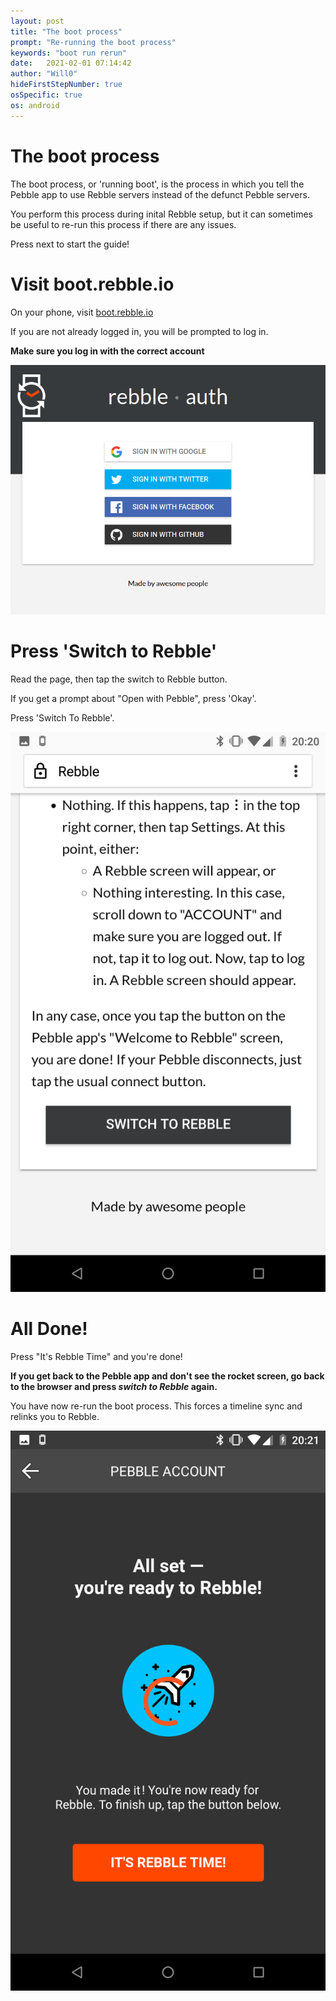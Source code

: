 ```yaml
---
layout: post
title: "The boot process"
prompt: "Re-running the boot process"
keywords: "boot run rerun"
date:   2021-02-01 07:14:42
author: "Will0"
hideFirstStepNumber: true
osSpecific: true
os: android
---
```


# The boot process

The boot process, or 'running boot', is the process in which you tell the Pebble app to use Rebble servers instead of the defunct Pebble servers.   

You perform this process during inital Rebble setup, but it can sometimes be useful to re-run this process if there are any issues.

Press next to start the guide!


# Visit boot.rebble.io

On your phone, visit [boot.rebble.io](https://boot.rebble.io)

<notmobile>
    <qr url="https://boot.rebble.io" />
</notmobile>

If you are not already logged in, you will be prompted to log in. 

**Make sure you log in with the correct account**   

![](/images/misc/auth.png)


# Press 'Switch to Rebble'

Read the page, then tap the switch to Rebble button. 

If you get a prompt about "Open with Pebble", press 'Okay'.

Press 'Switch To Rebble'.

![](/images/setup/11.png)


# All Done!

Press "It's Rebble Time" and you're done!

**If you get back to the Pebble app and don't see the rocket screen, go back to the browser and press *switch to Rebble* again.**

You have now re-run the boot process. This forces a timeline sync and relinks you to Rebble.

![](/images/setup/12.png)


